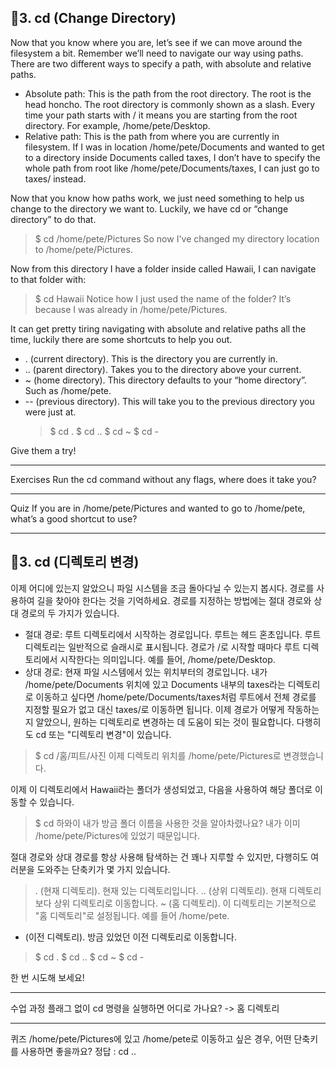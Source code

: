 <h2 id="📌3-cd-change-directory">📌3. cd (Change Directory)</h2>
<p>Now that you know where you are, let’s see if we can move around the filesystem a bit. Remember we’ll need to navigate our way using paths. There are two different ways to specify a path, with absolute and relative paths.</p>
<ul>
<li>Absolute path: This is the path from the root directory. The root is the head honcho. The root directory is commonly shown as a slash. Every time your path starts with / it means you are starting from the root directory. For example, /home/pete/Desktop.</li>
<li>Relative path: This is the path from where you are currently in filesystem. If I was in location /home/pete/Documents and wanted to get to a directory inside Documents called taxes, I don’t have to specify the whole path from root like /home/pete/Documents/taxes, I can just go to taxes/ instead.</li>
</ul>
<p>Now that you know how paths work, we just need something to help us change to the directory we want to. Luckily, we have cd or “change directory” to do that.</p>
<blockquote>
<p>$ cd /home/pete/Pictures
So now I've changed my directory location to /home/pete/Pictures.</p>
</blockquote>
<p>Now from this directory I have a folder inside called Hawaii, I can navigate to that folder with:</p>
<blockquote>
<p>$ cd Hawaii
Notice how I just used the name of the folder? It’s because I was already in /home/pete/Pictures.</p>
</blockquote>
<p>It can get pretty tiring navigating with absolute and relative paths all the time, luckily there are some shortcuts to help you out.</p>
<ul>
<li>. (current directory). This is the directory you are currently in.</li>
<li>.. (parent directory). Takes you to the directory above your current.</li>
<li>~ (home directory). This directory defaults to your “home directory”. Such as /home/pete.</li>
<li>-- (previous directory). This will take you to the previous directory you were just at.<blockquote>
<p>$ cd .
$ cd ..
$ cd ~
$ cd -</p>
</blockquote>
</li>
</ul>
<p>Give them a try!</p>
<hr />
<p>Exercises
Run the cd command without any flags, where does it take you?</p>
<hr />
<p>Quiz
If you are in /home/pete/Pictures and wanted to go to /home/pete, what’s a good shortcut to use?</p>
<hr />
<h2 id="📌3-cd-디렉토리-변경">📌3. cd (디렉토리 변경)</h2>
<p>이제 어디에 있는지 알았으니 파일 시스템을 조금 돌아다닐 수 있는지 봅시다. 경로를 사용하여 길을 찾아야 한다는 것을 기억하세요. 경로를 지정하는 방법에는 절대 경로와 상대 경로의 두 가지가 있습니다.</p>
<ul>
<li>절대 경로: 루트 디렉토리에서 시작하는 경로입니다. 루트는 헤드 혼초입니다. 루트 디렉토리는 일반적으로 슬래시로 표시됩니다. 경로가 /로 시작할 때마다 루트 디렉토리에서 시작한다는 의미입니다. 예를 들어, /home/pete/Desktop.</li>
<li>상대 경로: 현재 파일 시스템에서 있는 위치부터의 경로입니다. 내가 /home/pete/Documents 위치에 있고 Documents 내부의 taxes라는 디렉토리로 이동하고 싶다면 /home/pete/Documents/taxes처럼 루트에서 전체 경로를 지정할 필요가 없고 대신 taxes/로 이동하면 됩니다.
이제 경로가 어떻게 작동하는지 알았으니, 원하는 디렉토리로 변경하는 데 도움이 되는 것이 필요합니다. 다행히도 cd 또는 &quot;디렉토리 변경&quot;이 있습니다.</li>
</ul>
<blockquote>
<p>$ cd /홈/피트/사진
이제 디렉토리 위치를 /home/pete/Pictures로 변경했습니다.</p>
</blockquote>
<p>이제 이 디렉토리에서 Hawaii라는 폴더가 생성되었고, 다음을 사용하여 해당 폴더로 이동할 수 있습니다.</p>
<blockquote>
<p>$ cd 하와이
내가 방금 폴더 이름을 사용한 것을 알아차렸나요? 내가 이미 /home/pete/Pictures에 있었기 때문입니다.</p>
</blockquote>
<p>절대 경로와 상대 경로를 항상 사용해 탐색하는 건 꽤나 지루할 수 있지만, 다행히도 여러분을 도와주는 단축키가 몇 가지 있습니다.</p>
<blockquote>
<p>. (현재 디렉토리). 현재 있는 디렉토리입니다.
.. (상위 디렉토리). 현재 디렉토리보다 상위 디렉토리로 이동합니다.
~ (홈 디렉토리). 이 디렉토리는 기본적으로 &quot;홈 디렉토리&quot;로 설정됩니다. 예를 들어 /home/pete.</p>
</blockquote>
<ul>
<li>(이전 디렉토리). 방금 있었던 이전 디렉토리로 이동합니다.</li>
</ul>
<blockquote>
<p>$ cd .
 $ cd ..
 $ cd ~
 $ cd -</p>
</blockquote>
<p>한 번 시도해 보세요!</p>
<hr />
<p>수업 과정
플래그 없이 cd 명령을 실행하면 어디로 가나요?
-&gt; 홈 디렉토리</p>
<hr />
<p>퀴즈
/home/pete/Pictures에 있고 /home/pete로 이동하고 싶은 경우, 어떤 단축키를 사용하면 좋을까요?
정답 : cd ..</p>